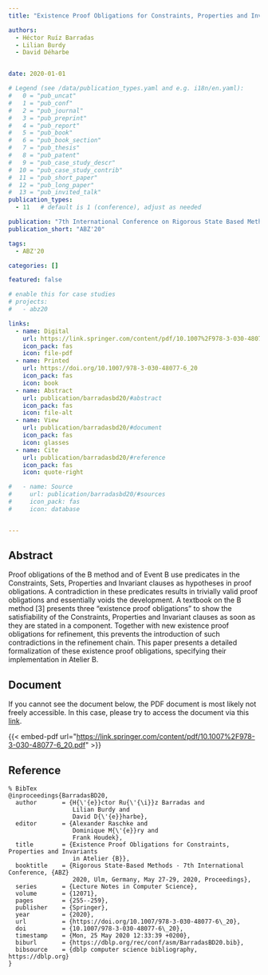```yaml
---
title: "Existence Proof Obligations for Constraints, Properties and Invariants in Atelier B"

authors:
  - Héctor Ruíz Barradas
  - Lilian Burdy
  - David Déharbe


date: 2020-01-01

# Legend (see /data/publication_types.yaml and e.g. i18n/en.yaml): 
#   0 = "pub_uncat"
#   1 = "pub_conf"
#   2 = "pub_journal"
#   3 = "pub_preprint"
#   4 = "pub_report"
#   5 = "pub_book"
#   6 = "pub_book_section"
#   7 = "pub_thesis"
#   8 = "pub_patent"
#   9 = "pub_case_study_descr"
#  10 = "pub_case_study_contrib"
#  11 = "pub_short_paper"
#  12 = "pub_long_paper"
#  13 = "pub_invited_talk"
publication_types:
  - 11   # default is 1 (conference), adjust as needed

publication: "7th International Conference on Rigorous State Based Methods (ABZ'20)"
publication_short: "ABZ'20"

tags:
  - ABZ'20

categories: []

featured: false

# enable this for case studies
# projects:
#   - abz20

links:
  - name: Digital
    url: https://link.springer.com/content/pdf/10.1007%2F978-3-030-48077-6_20.pdf
    icon_pack: fas
    icon: file-pdf
  - name: Printed
    url: https://doi.org/10.1007/978-3-030-48077-6_20
    icon_pack: fas
    icon: book
  - name: Abstract
    url: publication/barradasbd20/#abstract
    icon_pack: fas
    icon: file-alt
  - name: View
    url: publication/barradasbd20/#document
    icon_pack: fas
    icon: glasses
  - name: Cite
    url: publication/barradasbd20/#reference
    icon_pack: fas
    icon: quote-right

#   - name: Source
#     url: publication/barradasbd20/#sources
#     icon_pack: fas
#     icon: database


---
```


## Abstract

Proof obligations of the B method and of Event B use predicates in the Constraints, Sets, Properties and Invariant clauses as hypotheses in proof obligations. A contradiction in these predicates results in trivially valid proof obligations and essentially voids the development. A textbook on the B method [3] presents three “existence proof obligations” to show the satisfiability of the Constraints, Properties and Invariant clauses as soon as they are stated in a component. Together with new existence proof obligations for refinement, this prevents the introduction of such contradictions in the refinement chain. This paper presents a detailed formalization of these existence proof obligations, specifying their implementation in Atelier B.

## Document

If you cannot see the document below, the PDF document is most likely not freely accessible. In this case, please try to access the document via this <a href="https://link.springer.com/content/pdf/10.1007%2F978-3-030-48077-6_20.pdf">link</a>.

{{< embed-pdf url="https://link.springer.com/content/pdf/10.1007%2F978-3-030-48077-6_20.pdf" >}}

## Reference

```
% BibTex
@inproceedings{BarradasBD20,
  author       = {H{\'{e}}ctor Ru{\'{\i}}z Barradas and
                  Lilian Burdy and
                  David D{\'{e}}harbe},
  editor       = {Alexander Raschke and
                  Dominique M{\'{e}}ry and
                  Frank Houdek},
  title        = {Existence Proof Obligations for Constraints, Properties and Invariants
                  in Atelier {B}},
  booktitle    = {Rigorous State-Based Methods - 7th International Conference, {ABZ}
                  2020, Ulm, Germany, May 27-29, 2020, Proceedings},
  series       = {Lecture Notes in Computer Science},
  volume       = {12071},
  pages        = {255--259},
  publisher    = {Springer},
  year         = {2020},
  url          = {https://doi.org/10.1007/978-3-030-48077-6\_20},
  doi          = {10.1007/978-3-030-48077-6\_20},
  timestamp    = {Mon, 25 May 2020 12:33:39 +0200},
  biburl       = {https://dblp.org/rec/conf/asm/BarradasBD20.bib},
  bibsource    = {dblp computer science bibliography, https://dblp.org}
}


```

<!-- # add information for case study papers (if available)
## Sources

- **Used formal method:**
  [ASM](/method/asm)
- **Resources and tools:**
  Asmeta

For more information, please contact the <a href ="mailto:silvia.bonfanti@unibg.it;arcaini@nii.ac.jp;angelo.gargantini@unibg.it;scandurra@unibg.it;elvinia.riccobene@unimi.it">authors</a>-->

